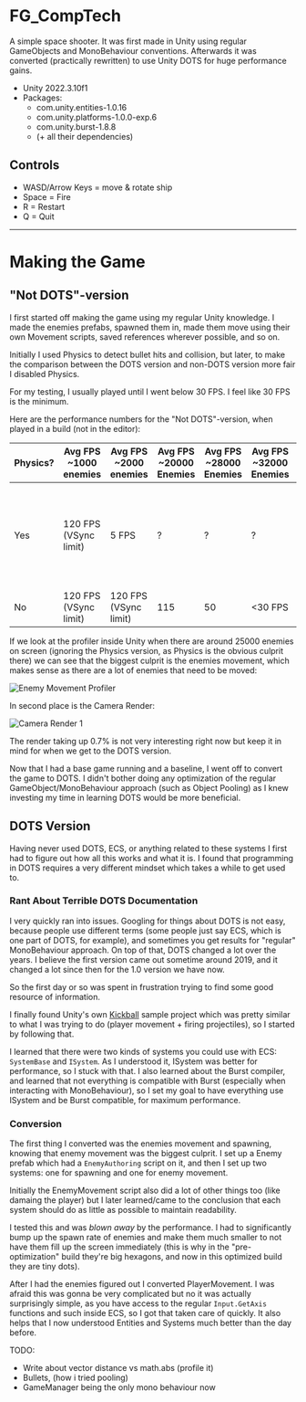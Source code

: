 # FG_CompTech

A simple space shooter. It was first made in Unity using regular GameObjects and MonoBehaviour conventions. Afterwards it was converted (practically rewritten) to use Unity DOTS for huge performance gains.

- Unity 2022.3.10f1
- Packages:
    - com.unity.entities-1.0.16
    - com.unity.platforms-1.0.0-exp.6
    - com.unity.burst-1.8.8
    + (+ all their dependencies)

## Controls

- WASD/Arrow Keys = move & rotate ship
- Space = Fire
- R = Restart
- Q = Quit

------------------------------------

# Making the Game

## "Not DOTS"-version

I first started off making the game using my regular Unity knowledge. I made the enemies prefabs, spawned them in, made them move using their own Movement scripts, saved references wherever possible, and so on. 

Initially I used Physics to detect bullet hits and collision, but later, to make the comparison between the DOTS version and non-DOTS version more fair I disabled Physics.

For my testing, I usually played until I went below 30 FPS. I feel like 30 FPS is the minimum.

Here are the performance numbers for the "Not DOTS"-version, when played in a build (not in the editor):

|Physics?|Avg FPS ~1000 enemies|Avg FPS ~2000 enemies|Avg FPS ~20000 Enemies|Avg FPS ~28000 Enemies|Avg FPS ~32000 Enemies|Comment|
|--------|---------------------|----------------------|---------------------|-----|----|-----|
|Yes|120 FPS (VSync limit)|5 FPS|?|?|?|Seems to hit some kind of hard limit at 2000 enemies, making the framerate insufferable
|No|120 FPS (VSync limit)|120 FPS (VSync limit)|115|50|<30 FPS|

If we look at the profiler inside Unity when there are around 25000 enemies on screen (ignoring the Physics version, as Physics is the obvious culprit there) we can see that the biggest culprit is the enemies movement, which makes sense as there are a lot of enemies that need to be moved:

![Enemy Movement Profiler](https://djsimg.org/Forceful-Downright-Ilsamochadegu.png)

In second place is the Camera Render:

![Camera Render 1](https://djsimg.org/Distant-Coordinated-Monarch.png)

The render taking up 0.7% is not very interesting right now but keep it in mind for when we get to the DOTS version.

Now that I had a base game running and a baseline, I went off to convert the game to DOTS. I didn't bother doing any optimization of the regular GameObject/MonoBehaviour approach (such as Object Pooling) as I knew investing my time in learning DOTS would be more beneficial.

## DOTS Version

Having never used DOTS, ECS, or anything related to these systems I first had to figure out how all this works and what it is. I found that programming in DOTS requires a very different mindset which takes a while to get used to.

### Rant About Terrible DOTS Documentation

I very quickly ran into issues. Googling for things about DOTS is not easy, because people use different terms (some people just say ECS, which is one part of DOTS, for example), and sometimes you get results for "regular" MonoBehaviour approach. On top of that, DOTS changed a lot over the years. I believe the first version came out sometime around 2019, and it changed a lot since then for the 1.0 version we have now.

So the first day or so was spent in frustration trying to find some good resource of information. 

I finally found Unity's own [Kickball](https://github.com/Unity-Technologies/EntityComponentSystemSamples/tree/master/EntitiesSamples/Assets/Tutorials/Kickball) sample project which was pretty similar to what I was trying to do (player movement + firing projectiles), so I started by following that.

I learned that there were two kinds of systems you could use with ECS: `SystemBase` and `ISystem`. As I understood it, ISystem was better for performance, so I stuck with that.
I also learned about the Burst compiler, and learned that not everything is compatible with Burst (especially when interacting with MonoBehaviour), so I set my goal to have everything use ISystem and be Burst compatible, for maximum performance.

### Conversion

The first thing I converted was the enemies movement and spawning, knowing that enemy movement was the biggest culprit. 
I set up a Enemy prefab which had a `EnemyAuthoring` script on it, and then I set up two systems: one for spawning and one for enemy movement.

Initially the EnemyMovement script also did a lot of other things too (like damaing the player) but I later learned/came to the conclusion that each system should do as little as possible to maintain readability.

I tested this and was *blown away* by the performance. I had to significantly bump up the spawn rate of enemies and make them much smaller to not have them fill up the screen immediately (this is why in the "pre-optimization" build they're big hexagons, and now in this optimized build they are tiny dots).

After I had the enemies figured out I converted PlayerMovement. I was afraid this was gonna be very complicated but no it was actually surprisingly simple, as you have access to the regular `Input.GetAxis` functions and such inside ECS, so I got that taken care of quickly. It also helps that I now understood Entities and Systems much better than the day before.

TODO: 

- Write about vector distance vs math.abs (profile it)
- Bullets, (how i tried pooling)
- GameManager being the only mono behaviour now